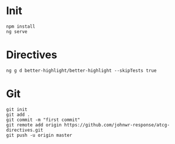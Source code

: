 # Init
```
npm install
ng serve
```

# Directives
```
ng g d better-highlight/better-highlight --skipTests true
```

# Git
```
git init
git add .
git commit -m "first commit"
git remote add origin https://github.com/johnwr-response/atcg-directives.git
git push -u origin master
```
